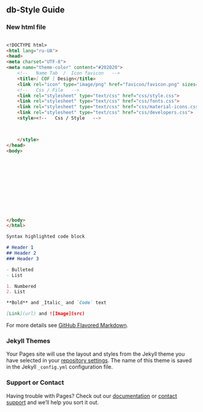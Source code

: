 ## db-Style Guide
### New html file
```markdown

<!DOCTYPE html>
<html lang="ru-UA">
<head>																		
<meta charset="UTF-8">
<meta name="theme-color" content="#202020">
    <!--   Name Tab  /  Icon favicon   -->
    <title>[ COF ] Design</title>
    <link rel="icon" type="image/png" href="favicon/favicon.png" sizes="512x512">		
    <!--   Css / File   -->
    <link rel="stylesheet" type="text/css" href="css/style.css">
    <link rel="stylesheet" type="text/css" href="css/fonts.css">
    <link rel="stylesheet" type="text/css" href="css/material-icons.css">
    <link rel="stylesheet" type="text/css" href="css/developers.css">
    <style><!--   Css / Style   -->



    </style>   
</head>
<body>












</body>
</html>

```










```markdown
Syntax highlighted code block

# Header 1
## Header 2
### Header 3

- Bulleted
- List

1. Numbered
2. List

**Bold** and _Italic_ and `Code` text

[Link](url) and ![Image](src)
```

For more details see [GitHub Flavored Markdown](https://guides.github.com/features/mastering-markdown/).

### Jekyll Themes

Your Pages site will use the layout and styles from the Jekyll theme you have selected in your [repository settings](https://github.com/justdimy/db-design/settings/pages). The name of this theme is saved in the Jekyll `_config.yml` configuration file.

### Support or Contact

Having trouble with Pages? Check out our [documentation](https://docs.github.com/categories/github-pages-basics/) or [contact support](https://support.github.com/contact) and we’ll help you sort it out.
